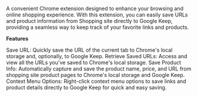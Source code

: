 A convenient Chrome extension designed to enhance your browsing and online shopping experience. With this extension, you can easily save URLs and product information from Shopping site directly to Google Keep, providing a seamless way to keep track of your favorite links and products.

**Features**

Save URL:  Quickly save the URL of the current tab to Chrome's local storage and, optionally, to Google Keep.
Retrieve Saved URLs: Access and view all the URLs you've saved to Chrome's local storage.
Save Product Info: Automatically capture and save the product name, price, and URL from shopping site product pages to Chrome's local storage and Google Keep.
Context Menu Options: Right-click context menu options to save links and product details directly to Google Keep for quick and easy saving.
